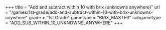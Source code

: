 +++
title = "Add and subtract within 10 with brix (unknowns anywhere)"
url = "/games/1st-grade/add-and-subtract-within-10-with-brix-unknowns-anywhere"
grade = "1st Grade"
gametype = "BRIX_MASTER"
subgametype = "ADD_SUB_WITHIN_10_UNKNOWNS_ANYWHERE"
+++